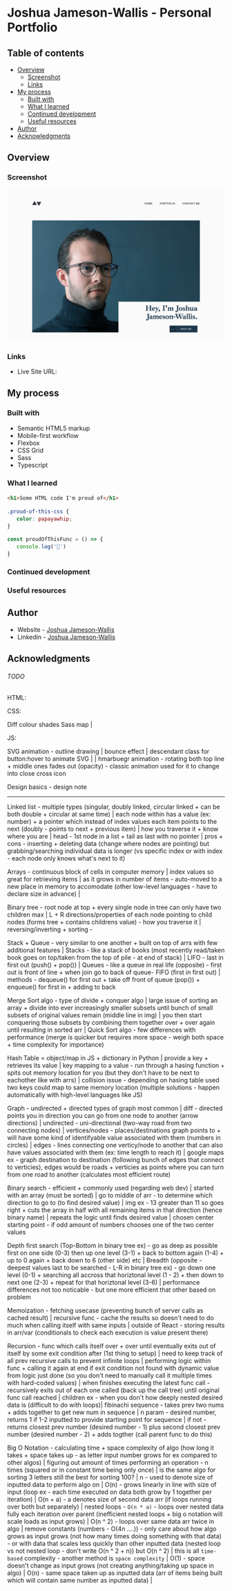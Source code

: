 # Joshua Jameson-Wallis - Personal Portfolio

## Table of contents

-  [Overview](#overview)
   -  [Screenshot](#screenshot)
   -  [Links](#links)
-  [My process](#my-process)
   -  [Built with](#built-with)
   -  [What I learned](#what-i-learned)
   -  [Continued development](#continued-development)
   -  [Useful resources](#useful-resources)
-  [Author](#author)
-  [Acknowledgments](#acknowledgments)

## Overview

### Screenshot

![](./screenshot.png)

### Links

-  Live Site URL:

## My process

### Built with

-  Semantic HTML5 markup
-  Mobile-first workflow
-  Flexbox
-  CSS Grid
-  Sass
-  Typescript

### What I learned

```html
<h1>Some HTML code I'm proud of</h1>
```

```css
.proud-of-this-css {
   color: papayawhip;
}
```

```js
const proudOfThisFunc = () => {
   console.log('🎉')
}
```

### Continued development

### Useful resources

## Author

-  Website - [Joshua Jameson-Wallis](https://joshuajamesonwallis.com)
-  Linkedin - [Joshua Jameson-Wallis]()

## Acknowledgments

###### TODO

HTML:

CSS:

Diff colour shades Sass map |

JS:

SVG animation - outline drawing | bounce effect | descendant class for button:hover to animate SVG | <g> | hmarbuegr animation - rotating both top line + middle ones fades out (opacity) - classic animation used for it to change into close cross icon

Design basics - design note

---

Linked list - multiple types (singular, doubly linked, circular linked + can be both double + circular at same time) | each node within has a value (ex: number) + a pointer which instead of index values each item points to the next (doubly - points to next + previous item) | how you traverse it + know where you are | head - 1st node in a list + tail as last with no pointer | pros + cons - inserting + deleting data (change where nodes are pointing) but grabbing/searching individual data is longer (vs specific index or with index - each node only knows what's next to it)

Arrays - continuous block of cells in computer memory | index values so great for retrieving items | as it grows in number of items - auto-moved to a new place in memory to accomodate (other low-level languages - have to declare size in advance) |

Binary tree - root node at top + every single node in tree can only have two children max | L + R directions/properties of each node pointing to child nodes (forms tree + contains childrens value) - how you traverse it | reversing/inverting + sorting -

Stack + Queue - very similar to one another + built on top of arrs with few additional features | Stacks - like a stack of books (most recently read/taken book goes on top/taken from the top of pile - at end of stack) | LIFO - last in first out (push() + pop()) | Queues - like a queue in real life (opposite) - first out is front of line + when join go to back of queue- FIFO (first in first out) | methods - dequeue() for first out + take off front of queue (pop()) + enqueue() for first in + adding to back

Merge Sort algo - type of divide + conquer algo | large issue of sorting an array + divide into ever increasingly smaller subsets until bunch of small subsets of original values remain (middle line in img) | you then start conquering those subsets by combining them together over + over again until resulting in sorted arr | Quick Sort algo - few differences with performance (merge is quicker but requires more space - weigh both space + time complexity for importance)

Hash Table = object/map in JS + dictionary in Python | provide a key + retrieves its value | key mapping to a value - run through a hasing function + spits out memory location for you (but they don't have to be next to eachother like with arrs) | collision issue - depending on hasing table used two keys could map to same memory location (multiple solutions - happen automatically with high-level languages like JS)

Graph - undirected + directed types of graph most common | diff - directed points you in direction you can go from one node to another (arrow directions) | undirected - uni-directional (two-way road from two connecting nodes) | vertices/nodes - places/destinations graph points to + will have some kind of identifyable value associated with them (numbers in circles) | edges - lines connecting one verticy/node to another that can also have values associated with them (ex: time length to reach it) | google maps ex - graph destination to destination (following bunch of edges that connect to verticies), edges would be roads + verticies as points where you can turn from one road to another (calculates most efficient route)

Binary search - efficient + commonly used (regarding web dev) | started with an array (must be sorted) | go to middle of arr - to determine which direction to go to (to find desired value) | img ex - 13 greater than 11 so goes right + cuts the array in half with all remaining items in that direction (hence binary name) | repeats the logic until finds desired value | chosen center starting point - if odd amount of numbers chooses one of the two center values

Depth first search (Top-Bottom in binary tree ex) - go as deep as possible first on one side (0-3) then up one level (3-1) + back to bottom again (1-4) + up to 0 again + back down to 6 (other side) etc | Breadth (opposite - deepest values last to be searched - L-R in binary tree ex) - go down one level (0-1) + searching all accross that horiztonal level (1 - 2) + then down to next one (2-3) + repeat for that horiztonal level (3-6) | performance differences not too noticable - but one more efficient that other based on problem

Memoization - fetching usecase (preventing bunch of server calls as cached result) | recursive func - cache the results so doesn't need to do much when calling itself with same inputs | outside of React - storing results in arr/var (conditionals to check each execution is value present there)

Recursion - func which calls itself over + over until eventually exits out of itself by some exit condition after (1st thing to setup) | need to keep track of all prev recursive calls to prevent infinite loops | performing logic within func + calling it again at end if exit condition not found with dynamic value from logic just done (so you don't need to manually call it multiple times with hard-coded values) | when finishes executing the latest func call - recursively exits out of each one called (back up the call tree) until original func call reached | children ex - when you don't how deeply nested desired data is (difficult to do with loops)| fibinachi sequence - takes prev two nums + adds together to get new num in sequence | n param - desired number, returns 1 if 1-2 inputted to provide starting point for sequence | if not - returns closest prev number (desired number - 1) plus second closest prev number (desired number - 2) + adds togther (call parent func to do this)

Big O Notation - calculating time + space complexity of algo (how long it takes + space takes up - as letter input number grows for ex compared to other algos) | figuring out amount of times performing an operation - n times (squared or in constant time being only once) | is the same algo for sorting 3 letters still the best for sorting 100? | n - used to denote size of inputted data to perform algo on | O(n) - grows linearly in line with size of input (loop ex - each time executed on data both grow by 1 together per iteration) | O(n + a) - a denotes size of second data arr (if loops running over both but separately) | nested loops - `O(n * a)` - loops over nested data fully each iteration over parent (inefficient nested loops + big o notation will scale loads as input grows) | O(n ^ 2) - loops over same data arr twice in algo | remove constants (numbers - O(4n ....)) - only care about how algo grows as input grows (not how many times doing something with that data) - or with data that scales less quickly than other inputted data (nested loop vs not nested loop - don't write O(n ^ 2 + n)) but O(n ^ 2) | this is all `time-based` complexity - another method is `space complexity` | O(1) - space doesn't change as input grows (not creating anything/taking up space in algo) | O(n) - same space taken up as inputted data (arr of items being built which will contain same number as inputted data) |

